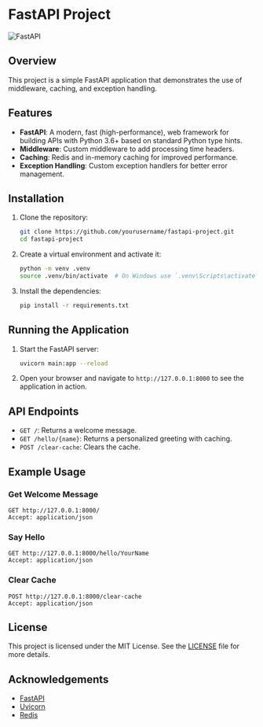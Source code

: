 # FastAPI Project

![FastAPI](https://upload.wikimedia.org/wikipedia/commons/1/1a/FastAPI_logo.svg)

## Overview

This project is a simple FastAPI application that demonstrates the use of middleware, caching, and exception handling.

## Features

- **FastAPI**: A modern, fast (high-performance), web framework for building APIs with Python 3.6+ based on standard Python type hints.
- **Middleware**: Custom middleware to add processing time headers.
- **Caching**: Redis and in-memory caching for improved performance.
- **Exception Handling**: Custom exception handlers for better error management.

## Installation

1. Clone the repository:
    ```bash
    git clone https://github.com/yourusername/fastapi-project.git
    cd fastapi-project
    ```

2. Create a virtual environment and activate it:
    ```bash
    python -m venv .venv
    source .venv/bin/activate  # On Windows use `.venv\Scripts\activate`
    ```

3. Install the dependencies:
    ```bash
    pip install -r requirements.txt
    ```

## Running the Application

1. Start the FastAPI server:
    ```bash
    uvicorn main:app --reload
    ```

2. Open your browser and navigate to `http://127.0.0.1:8000` to see the application in action.

## API Endpoints

- `GET /`: Returns a welcome message.
- `GET /hello/{name}`: Returns a personalized greeting with caching.
- `POST /clear-cache`: Clears the cache.

## Example Usage

### Get Welcome Message

```http
GET http://127.0.0.1:8000/
Accept: application/json
```

### Say Hello

```http
GET http://127.0.0.1:8000/hello/YourName
Accept: application/json
```

### Clear Cache

```http
POST http://127.0.0.1:8000/clear-cache
Accept: application/json
```

## License

This project is licensed under the MIT License. See the [LICENSE](LICENSE) file for more details.

## Acknowledgements

- [FastAPI](https://fastapi.tiangolo.com/)
- [Uvicorn](https://www.uvicorn.org/) 
- [Redis](https://redis.io/)

